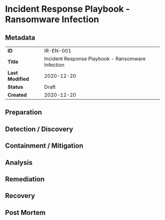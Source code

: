 # Incident Response Playbook - Ransomware Infection

## Metadata

| | |
|-|-|
| **ID**            | IR-EN-001     |
| **Title**         | Incident Response Playbook - Ransomware Infection |
| **Last Modified** | 2020-12-20    |
| **Status**        | Draft         |
| **Created**       | 2020-12-20    |

## Preparation

## Detection / Discovery

## Containment / Mitigation

## Analysis

## Remediation

## Recovery

## Post Mortem

